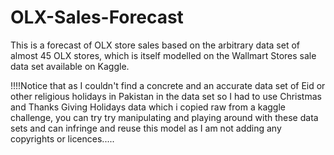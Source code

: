 # OLX-Sales-Forecast
This is a forecast of OLX store sales based on the arbitrary data set of almost 45 OLX stores, which is itself modelled on the Wallmart Stores sale data set available on Kaggle.



!!!!Notice that as I couldn't find a concrete and an accurate data set of Eid or other religious holidays in Pakistan in the data set so I had to use Christmas and Thanks Giving Holidays data which i copied raw from a kaggle challenge, you can try try manipulating and playing around with these data sets and can infringe and reuse this model as I am not adding any copyrights or licences.....
